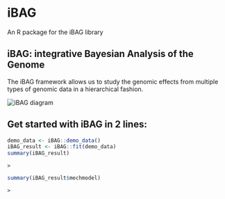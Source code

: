 # iBAG
An R package for the iBAG library

## iBAG: integrative Bayesian Analysis of the Genome

The iBAG framework allows us to study the genomic effects from multiple types of genomic data in a hierarchical fashion.

![iBAG diagram](https://cvraut.github.io/iBAG_supplementary/images/iBAG_intro_pic.PNG "iBAG figure 1")

## Get started with iBAG in 2 lines:
```R
demo_data <- iBAG::demo_data()
iBAG_result <- iBAG::fit(demo_data)
summary(iBAG_result)
```
```
>
```
```R
summary(iBAG_result$mechmodel)
```
```
>
```